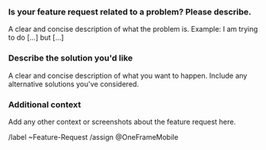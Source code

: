 ### Is your feature request related to a problem? Please describe.

A clear and concise description of what the problem is.
Example: I am trying to do [...] but [...]

### Describe the solution you'd like

A clear and concise description of what you want to happen. Include any alternative solutions you've considered.

### Additional context

Add any other context or screenshots about the feature request here.

/label ~Feature-Request
/assign @OneFrameMobile
